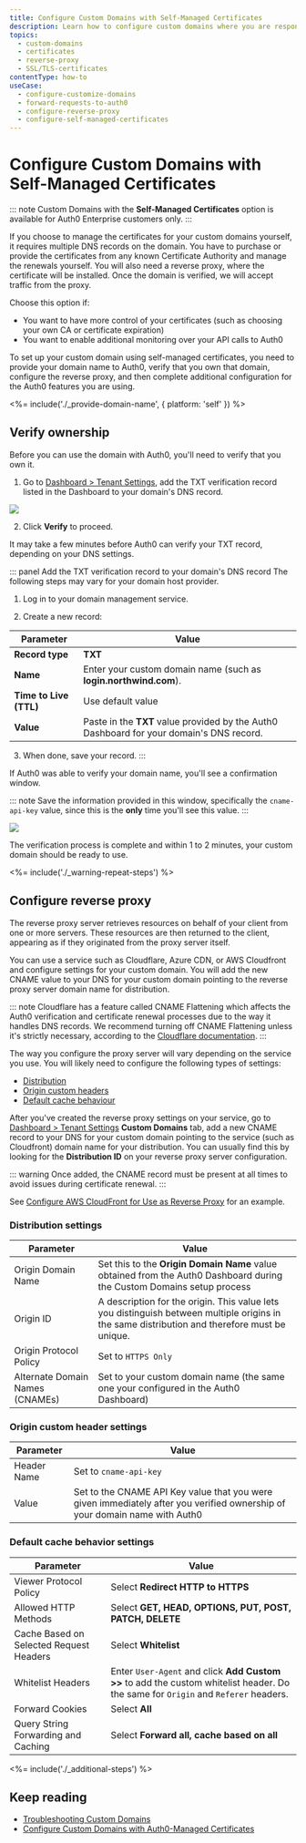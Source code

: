 ```yaml
---
title: Configure Custom Domains with Self-Managed Certificates
description: Learn how to configure custom domains where you are responsible for SSL/TLS certificates, the reverse proxy to handle SSL termination, and forwarding requests to Auth0. 
topics:
  - custom-domains
  - certificates
  - reverse-proxy
  - SSL/TLS-certificates
contentType: how-to
useCase: 
  - configure-customize-domains
  - forward-requests-to-auth0
  - configure-reverse-proxy
  - configure-self-managed-certificates
---
```

# Configure Custom Domains with Self-Managed Certificates

::: note
Custom Domains with the **Self-Managed Certificates** option is available for Auth0 Enterprise customers only.
:::

If you choose to manage the certificates for your custom domains yourself, it requires multiple DNS records on the domain. You have to purchase or provide the certificates from any known Certificate Authority and manage the renewals yourself. You will also need a reverse proxy, where the certificate will be installed. Once the domain is verified, we will accept traffic from the proxy.

Choose this option if:

* You want to have more control of your certificates (such as choosing your own CA or certificate expiration)
* You want to enable additional monitoring over your API calls to Auth0

To set up your custom domain using self-managed certificates, you need to provide your domain name to Auth0, verify that you own that domain, configure the reverse proxy, and then complete additional configuration for the Auth0 features you are using.

<%= include('./_provide-domain-name', { platform: 'self' }) %>

## Verify ownership

Before you can use the domain with Auth0, you'll need to verify that you own it. 

1. Go to [Dashboard > Tenant Settings](${manage_url}/#/tenant), add the TXT verification record listed in the Dashboard to your domain's DNS record.

  ![](/media/articles/custom-domains/self-managed.png)

2. Click **Verify** to proceed.

  It may take a few minutes before Auth0 can verify your TXT record, depending on your DNS settings.

::: panel Add the TXT verification record to your domain's DNS record
The following steps may vary for your domain host provider.

1. Log in to your domain management service.

2. Create a new record:

  | Parameter | Value |
  | -- | -- |
  | **Record type** | **TXT** |
  | **Name** | Enter your custom domain name (such as **login.northwind.com**). |
  | **Time to Live (TTL)** | Use default value |
  | **Value** | Paste in the **TXT** value provided by the Auth0 Dashboard for your domain's DNS record. |

3. When done, save your record.
:::

  If Auth0 was able to verify your domain name, you'll see a confirmation window. 

  ::: note
  Save the information provided in this window, specifically the `cname-api-key` value, since this is the **only** time you'll see this value.
  :::

  ![](/media/articles/custom-domains/api-key.png)

  The verification process is complete and within 1 to 2 minutes, your custom domain should be ready to use.

<%= include('./_warning-repeat-steps') %>

## Configure reverse proxy

The reverse proxy server retrieves resources on behalf of your client from one or more servers. These resources are then returned to the client, appearing as if they originated from the proxy server itself.

You can use a service such as Cloudflare, Azure CDN, or AWS Cloudfront and configure settings for your custom domain. You will add the new CNAME value to your DNS for your custom domain pointing to the reverse proxy server domain name for distribution. 

::: note
Cloudflare has a feature called CNAME Flattening which affects the Auth0 verification and certificate renewal processes due to the way it handles DNS records. We recommend turning off CNAME Flattening unless it's strictly necessary, according to the [Cloudflare documentation](https://support.cloudflare.com/hc/en-us/articles/200169056-Understand-and-configure-CNAME-Flattening).
:::

The way you configure the proxy server will vary depending on the service you use. You will likely need to configure the following types of settings:

* [Distribution](#distribution-settings)
* [Origin custom headers](#origin-custom-header-settings)
* [Default cache behaviour](#default-cache-behavior-settings)

After you've created the reverse proxy settings on your service, go to [Dashboard > Tenant Settings](${manage_url}/#/tenant) **Custom Domains** tab, add a new CNAME record to your DNS for your custom domain pointing to the service (such as Cloudfront) domain name for your distribution. You can usually find this by looking for the **Distribution ID** on your reverse proxy server configuration. 

::: warning
Once added, the CNAME record must be present at all times to avoid issues during certificate renewal.
:::

See [Configure AWS CloudFront for Use as Reverse Proxy](/custom-domains/set-up-cloudfront) for an example.

### Distribution settings

 | Parameter | Value |
  | - | - |
  | Origin Domain Name | Set this to the **Origin Domain Name** value obtained from the Auth0 Dashboard during the Custom Domains setup process |
  | Origin ID | A description for the origin. This value lets you distinguish between multiple origins in the same distribution and therefore must be unique. |
  | Origin Protocol Policy | Set to `HTTPS Only` |
  | Alternate Domain Names (CNAMEs) | Set to your custom domain name (the same one your configured in the Auth0 Dashboard) |

### Origin custom header settings

  | Parameter | Value |
  | -- | -- |
  | Header Name | Set to `cname-api-key` |
  | Value | Set to the CNAME API Key value that you were given immediately after you verified ownership of your domain name with Auth0 |

### Default cache behavior settings

 | Parameter | Value |
  | - | - |
  | Viewer Protocol Policy | Select **Redirect HTTP to HTTPS** |
  | Allowed HTTP Methods | Select **GET, HEAD, OPTIONS, PUT, POST, PATCH, DELETE** |
  | Cache Based on Selected Request Headers | Select **Whitelist** |
  | Whitelist Headers | Enter `User-Agent` and click **Add Custom >>** to add the custom whitelist header. Do the same for `Origin` and `Referer` headers. |
  | Forward Cookies | Select **All** |
  | Query String Forwarding and Caching | Select **Forward all, cache based on all** |

<%= include('./_additional-steps') %>

## Keep reading

* [Troubleshooting Custom Domains](/custom-domains/troubleshoot-custom-domains)
* [Configure Custom Domains with Auth0-Managed Certificates](/custom-domains/auth0-managed-certificates)